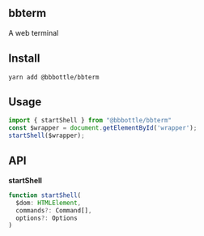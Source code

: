 ## bbterm

A web terminal

## Install

```
yarn add @bbbottle/bbterm
```

## Usage

```javascript
import { startShell } from "@bbbottle/bbterm"
const $wrapper = document.getElementById('wrapper');
startShell($wrapper);
```

## API

**startShell**
```javascript
function startShell(
  $dom: HTMLElement,
  commands?: Command[],
  options?: Options
)
```

